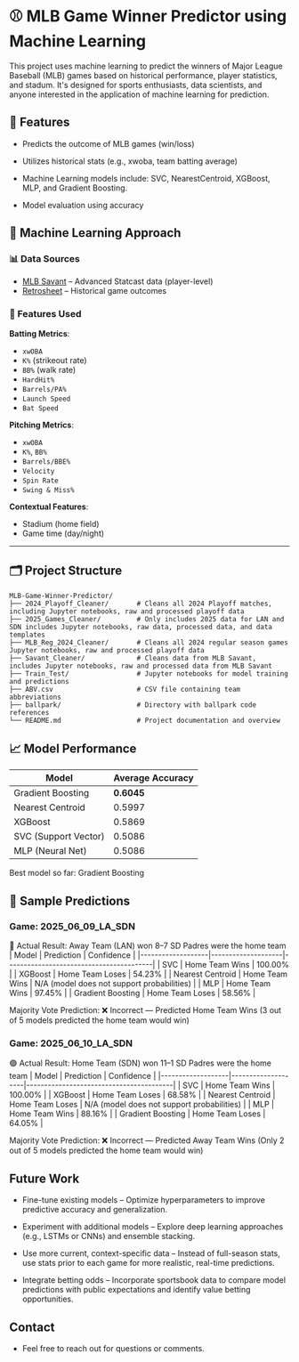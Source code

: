 # ⚾ MLB Game Winner Predictor using Machine Learning

This project uses machine learning to predict the winners of Major League Baseball (MLB) games based on historical performance, player statistics, and stadum. It's designed for sports enthusiasts, data scientists, and anyone interested in the application of machine learning for prediction.

## 📌 Features
- Predicts the outcome of MLB games (win/loss)

- Utilizes historical stats (e.g.,  xwoba, team batting average)

- Machine Learning models include: SVC, NearestCentroid, XGBoost, MLP, and Gradient Boosting.

- Model evaluation using accuracy

## 🧠 Machine Learning Approach

### 📊 Data Sources

- [MLB Savant](https://baseballsavant.mlb.com/gamefeed) – Advanced Statcast data (player-level)
- [Retrosheet](https://www.retrosheet.org/gamelogs/index.html#) – Historical game outcomes

### 📌 Features Used

**Batting Metrics**:
- `xwOBA`
- `K%` (strikeout rate)
- `BB%` (walk rate)
- `HardHit%`
- `Barrels/PA%`
- `Launch Speed`
- `Bat Speed`

**Pitching Metrics**:
- `xwOBA`
- `K%`, `BB%`
- `Barrels/BBE%`
- `Velocity`
- `Spin Rate`
- `Swing & Miss%`

**Contextual Features**:
- Stadium (home field)
- Game time (day/night)

---

## 🗂️ Project Structure

```
MLB-Game-Winner-Predictor/
├── 2024_Playoff_Cleaner/       # Cleans all 2024 Playoff matches, including Jupyter notebooks, raw and processed playoff data
├── 2025_Games_Cleaner/         # Only includes 2025 data for LAN and SDN includes Jupyter notebooks, raw data, processed data, and data templates
├── MLB_Reg_2024_Cleaner/       # Cleans all 2024 regular season games Jupyter notebooks, raw and processed playoff data
├── Savant_Cleaner/             # Cleans data from MLB Savant, includes Jupyter notebooks, raw and processed data from MLB Savant
├── Train_Test/                 # Jupyter notebooks for model training and predictions
├── ABV.csv                     # CSV file containing team abbreviations
├── ballpark/                   # Directory with ballpark code references
└── README.md                   # Project documentation and overview
```

## 📈 Model Performance

| Model                | Average Accuracy |
| -------------------- | ---------------- |
| Gradient Boosting    | **0.6045**       |
| Nearest Centroid     | 0.5997           |
| XGBoost              | 0.5869           |
| SVC (Support Vector) | 0.5086           |
| MLP (Neural Net)     | 0.5086           |

Best model so far: Gradient Boosting

## 🧪 Sample Predictions
### Game: 2025_06_09_LA_SDN
🔴 Actual Result: Away Team (LAN) won 8–7
SD Padres were the home team
| Model              | Prediction         | Confidence                              |
|-------------------|--------------------|-----------------------------------------|
| SVC               | Home Team Wins     | 100.00%                                  |
| XGBoost           | Home Team Loses    | 54.23%                                   |
| Nearest Centroid  | Home Team Wins     | N/A (model does not support probabilities) |
| MLP               | Home Team Wins     | 97.45%                                   |
| Gradient Boosting | Home Team Loses    | 58.56%                                   |

Majority Vote Prediction: ❌ Incorrect — Predicted Home Team Wins
(3 out of 5 models predicted the home team would win)

### Game: 2025_06_10_LA_SDN
🟢 Actual Result: Home Team (SDN) won 11–1
SD Padres were the home team
| Model              | Prediction         | Confidence                              |
|-------------------|--------------------|-----------------------------------------|
| SVC               | Home Team Wins     | 100.00%                                  |
| XGBoost           | Home Team Loses    | 68.58%                                   |
| Nearest Centroid  | Home Team Loses    | N/A (model does not support probabilities) |
| MLP               | Home Team Wins     | 88.16%                                   |
| Gradient Boosting | Home Team Loses    | 64.05%                                   |

Majority Vote Prediction: ❌ Incorrect — Predicted Away Team Wins
(Only 2 out of 5 models predicted the home team would win)
## Future Work

- Fine-tune existing models – Optimize hyperparameters to improve predictive accuracy and generalization.

- Experiment with additional models – Explore deep learning approaches (e.g., LSTMs or CNNs) and ensemble stacking.

- Use more current, context-specific data – Instead of full-season stats, use stats prior to each game for more realistic, real-time predictions.

- Integrate betting odds – Incorporate sportsbook data to compare model predictions with public expectations and identify value betting opportunities.

## Contact 
- Feel free to reach out for questions or comments.

